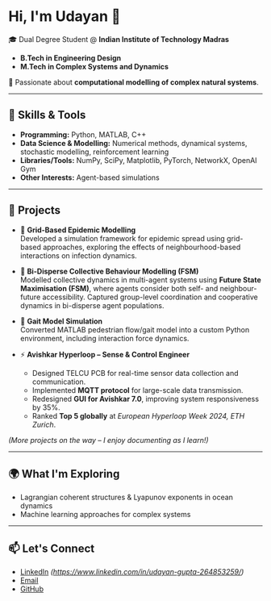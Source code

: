 # Hi, I'm Udayan 👋  

🎓 Dual Degree Student @ **Indian Institute of Technology Madras**  
- **B.Tech in Engineering Design**  
- **M.Tech in Complex Systems and Dynamics**  

🌊 Passionate about **computational modelling of complex natural systems**.  

---

## 🔧 Skills & Tools  
- **Programming:** Python, MATLAB, C++ 
- **Data Science & Modelling:** Numerical methods, dynamical systems, stochastic modelling, reinforcement learning  
- **Libraries/Tools:** NumPy, SciPy, Matplotlib, PyTorch, NetworkX, OpenAI Gym  
- **Other Interests:** Agent-based simulations  

---

## 🚀 Projects  
- 🧮 **Grid-Based Epidemic Modelling**  
  Developed a simulation framework for epidemic spread using grid-based approaches, exploring the effects of neighbourhood-based interactions on infection dynamics.  

- 🔄 **Bi-Disperse Collective Behaviour Modelling (FSM)**  
  Modelled collective dynamics in multi-agent systems using **Future State Maximisation (FSM)**, where agents consider both self- and neighbour-future accessibility. Captured group-level coordination and cooperative dynamics in bi-disperse agent populations.  

- 🚶 **Gait Model Simulation**  
  Converted MATLAB pedestrian flow/gait model into a custom Python environment, including interaction force dynamics.  

- ⚡ **Avishkar Hyperloop – Sense & Control Engineer**  
  - Designed TELCU PCB for real-time sensor data collection and communication.  
  - Implemented **MQTT protocol** for large-scale data transmission.  
  - Redesigned **GUI for Avishkar 7.0**, improving system responsiveness by 35%.  
  - Ranked **Top 5 globally** at *European Hyperloop Week 2024, ETH Zurich*.   

*(More projects on the way – I enjoy documenting as I learn!)*  

---

## 🌍 What I'm Exploring  
- Lagrangian coherent structures & Lyapunov exponents in ocean dynamics  
- Machine learning approaches for complex systems  

---

## 📫 Let's Connect  
- [LinkedIn](https://www.linkedin.com/) *(https://www.linkedin.com/in/udayan-gupta-264853259/)*  
- [Email](mailto:ed22b011@smail.iitm.ac.in)  
- [GitHub](https://github.com/flol1973)
